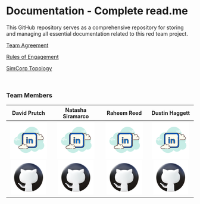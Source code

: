 # Documentation - Complete read.me
This  GitHub repository serves as a comprehensive repository for storing and managing all essential documentation related to this red team project.

[Team Agreement](https://github.com/Binary-Bandits-01/Documentation/blob/main/Team%20Documents/ops-401d8%20RedTeamV2%20Team%20Agreement.pdf)

[Rules of Engagement](https://github.com/Binary-Bandits-01/Documentation/blob/main/Team%20Documents/Rules%20of%20Engagement.pdf)

[SimCorp Topology](https://github.com/Binary-Bandits-01/Documentation/blob/main/Simcorp%20Topology.drawio.png)



<br>

### Team Members

| David Prutch | Natasha Siramarco | Raheem Reed | Dustin Haggett|
|:---------------:|:----------:|:------------------:|:------------:|
|   [![linkedin](https://github.com/Binary-Bandits-01/.github/blob/main/profile/icons8-linkedin-100.png)](https://www.linkedin.com/in/david-prutch-1027/) [![github](https://github.com/Binary-Bandits-01/.github/blob/main/profile/icons8-github-94.png)](https://github.com/PrutchD) | [![linkedin](https://github.com/Binary-Bandits-01/.github/blob/main/profile/icons8-linkedin-100.png)](https://www.linkedin.com/in/natasha-siramarco/) [![github](https://github.com/Binary-Bandits-01/.github/blob/main/profile/icons8-github-94.png)](https://github.com/nsiramarco) | [![linkedin](https://github.com/Binary-Bandits-01/.github/blob/main/profile/icons8-linkedin-100.png)](https://www.linkedin.com/in/raheem-reed-8a7649183/) [![github](https://github.com/Binary-Bandits-01/.github/blob/main/profile/icons8-github-94.png)](https://github.com/reedraheem) | [![linkedin](https://github.com/Binary-Bandits-01/.github/blob/main/profile/icons8-linkedin-100.png)](https://www.linkedin.com/in/dustinhaggett/)[![github](https://github.com/Binary-Bandits-01/.github/blob/main/profile/icons8-github-94.png)](https://github.com/dustinhaggett) |

<br>
